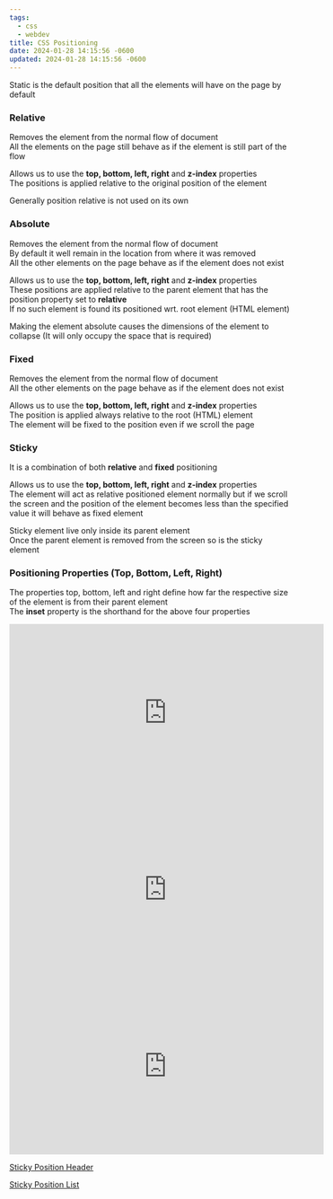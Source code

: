 ```yaml
---
tags:
  - css
  - webdev
title: CSS Positioning
date: 2024-01-28 14:15:56 -0600
updated: 2024-01-28 14:15:56 -0600
---
```


Static is the default position that all the elements will have on the page by default

### Relative

Removes the element from the normal flow of document  
All the elements on the page still behave as if the element is still part of the flow

Allows us to use the **top, bottom, left, right** and **z-index** properties  
The positions is applied relative to the original position of the element

Generally position relative is not used on its own

### Absolute

Removes the element from the normal flow of document  
By default it well remain in the location from where it was removed  
All the other elements on the page behave as if the element does not exist

Allows us to use the **top, bottom, left, right** and **z-index** properties  
These positions are applied relative to the parent element that has the position property set to **relative**  
If no such element is found its positioned wrt. root element (HTML element)

Making the element absolute causes the dimensions of the element to collapse (It will only occupy the space that is required)

### Fixed

Removes the element from the normal flow of document  
All the other elements on the page behave as if the element does not exist

Allows us to use the **top, bottom, left, right** and **z-index** properties  
The position is applied always relative to the root (HTML) element  
The element will be fixed to the position even if we scroll the page

### Sticky

It is a combination of both **relative** and **fixed** positioning

Allows us to use the **top, bottom, left, right** and **z-index** properties  
The element will act as relative positioned element normally but if we scroll the screen and the position of the element becomes less than the specified value it will behave as fixed element

Sticky element live only inside its parent element  
Once the parent element is removed from the screen so is the sticky element

### Positioning Properties (Top, Bottom, Left, Right)

The properties top, bottom, left and right define how far the respective size of the element is from their parent element  
The **inset** property is the shorthand for the above four properties

<iframe width="560" height="315" src="https://www.youtube-nocookie.com/embed/jx5jmI0UlXU?si=wONpNSlsbiRXz9XM" title="YouTube video player" frameborder="0" allow="accelerometer; autoplay; clipboard-write; encrypted-media; gyroscope; picture-in-picture; web-share" allowfullscreen></iframe>

<iframe width="560" height="315" src="https://www.youtube-nocookie.com/embed/P6UgYq3J3Qs?si=hFyC2ssX2GCNUOPV" title="YouTube video player" frameborder="0" allow="accelerometer; autoplay; clipboard-write; encrypted-media; gyroscope; picture-in-picture; web-share" allowfullscreen></iframe>

<iframe width="560" height="315" src="https://www.youtube-nocookie.com/embed/8TyoihVGErI?si=por4Z-41LtXe4aro" title="YouTube video player" frameborder="0" allow="accelerometer; autoplay; clipboard-write; encrypted-media; gyroscope; picture-in-picture; web-share" allowfullscreen></iframe> 

[Sticky Position Header](https://codepen.io/WebDevSimplified/pen/wYmEPz)  

[Sticky Position List](https://codepen.io/WebDevSimplified/pen/pxLOVp)
